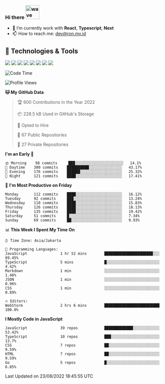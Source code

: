 ### Hi there <img src="https://i.ibb.co/q0Hx1KK/wave.gif" alt="wave" width="45px">

- 🌱 I’m currently work with **React**, **Typescript**, **Next**
- 📫 How to reach me: dev@ron.my.id

## 🔧 Technologies & Tools

![](https://img.shields.io/badge/OS-Linux-informational?style=flat&logo=linux&logoColor=white&color=2bbc8a)
![](https://img.shields.io/badge/OS-Windows-informational?style=flat&logo=windows&logoColor=white&color=2bbc8a)
![](https://img.shields.io/badge/Code-JavaScript-informational?style=flat&logo=javascript&logoColor=white&color=2bbc8a)
![](https://img.shields.io/badge/Code-Golang-informational?style=flat&logo=go&logoColor=white&color=2bbc8a)
![](https://img.shields.io/badge/Code-React-informational?style=flat&logo=react&logoColor=white&color=2bbc8a)
![](https://img.shields.io/badge/Code-Next-informational?style=flat&logo=next.js&logoColor=white&color=2bbc8a)
![](https://img.shields.io/badge/Shell-Bash-informational?style=flat&logo=gnu-bash&logoColor=white&color=2bbc8a)
![](https://img.shields.io/badge/Tools-Docker-informational?style=flat&logo=docker&logoColor=white&color=2bbc8a)

<!--START_SECTION:waka-->
![Code Time](http://img.shields.io/badge/Code%20Time-427%20hrs%2025%20mins-blue)

![Profile Views](http://img.shields.io/badge/Profile%20Views-1-blue)

**🐱 My GitHub Data** 

> 🏆 600 Contributions in the Year 2022
 > 
> 📦 228.5 kB Used in GitHub's Storage 
 > 
> 💼 Opted to Hire
 > 
> 📜 67 Public Repositories 
 > 
> 🔑 27 Private Repositories  
 > 
**I'm an Early 🐤** 

```text
🌞 Morning    98 commits     ███░░░░░░░░░░░░░░░░░░░░░░   14.1% 
🌆 Daytime    300 commits    ██████████░░░░░░░░░░░░░░░   43.17% 
🌃 Evening    176 commits    ██████░░░░░░░░░░░░░░░░░░░   25.32% 
🌙 Night      121 commits    ████░░░░░░░░░░░░░░░░░░░░░   17.41%

```
📅 **I'm Most Productive on Friday** 

```text
Monday       112 commits    ████░░░░░░░░░░░░░░░░░░░░░   16.12% 
Tuesday      92 commits     ███░░░░░░░░░░░░░░░░░░░░░░   13.24% 
Wednesday    110 commits    ████░░░░░░░░░░░░░░░░░░░░░   15.83% 
Thursday     126 commits    ████░░░░░░░░░░░░░░░░░░░░░   18.13% 
Friday       135 commits    ████░░░░░░░░░░░░░░░░░░░░░   19.42% 
Saturday     51 commits     █░░░░░░░░░░░░░░░░░░░░░░░░   7.34% 
Sunday       69 commits     ██░░░░░░░░░░░░░░░░░░░░░░░   9.93%

```


📊 **This Week I Spent My Time On** 

```text
⌚︎ Time Zone: Asia/Jakarta

💬 Programming Languages: 
JavaScript               1 hr 52 mins        ██████████████████████░░░   89.45% 
TypeScript               5 mins              █░░░░░░░░░░░░░░░░░░░░░░░░   4.42% 
Markdown                 1 min               ░░░░░░░░░░░░░░░░░░░░░░░░░   1.46% 
JSON                     1 min               ░░░░░░░░░░░░░░░░░░░░░░░░░   0.96% 
CSS                      1 min               ░░░░░░░░░░░░░░░░░░░░░░░░░   0.89%

🔥 Editors: 
WebStorm                 2 hrs 6 mins        █████████████████████████   100.0%

```

**I Mostly Code in JavaScript** 

```text
JavaScript               39 repos            █████████████░░░░░░░░░░░░   53.42% 
TypeScript               10 repos            ███░░░░░░░░░░░░░░░░░░░░░░   13.7% 
CSS                      7 repos             ██░░░░░░░░░░░░░░░░░░░░░░░   9.59% 
HTML                     7 repos             ██░░░░░░░░░░░░░░░░░░░░░░░   9.59% 
Go                       5 repos             █░░░░░░░░░░░░░░░░░░░░░░░░   6.85%

```



 Last Updated on 23/08/2022 18:45:55 UTC
<!--END_SECTION:waka-->
